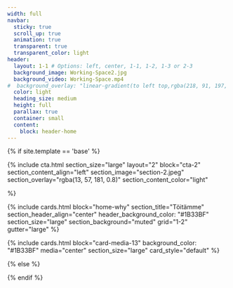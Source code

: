 ```yaml
---
width: full
navbar:
  sticky: true
  scroll_up: true
  animation: true
  transparent: true
  transparent_color: light
header:
  layout: 1-1 # Options: left, center, 1-1, 1-2, 1-3 or 2-3
  background_image: Working-Space2.jpg
  background_video: Working-Space.mp4
#  background_overlay: "linear-gradient(to left top,rgba(218, 91, 197, 0.8) 0%,rgba(151, 27, 191, 0.8) 30%,rgba(2, 8, 212, 0.8) 80%)"
  color: light
  heading_size: medium
  height: full
  parallax: true
  container: small
  content:
    block: header-home
---
```


[comment]: # (This actually is the most platform independent comment)

{% if site.template == 'base' %}



{% include cta.html
  section_size="large"
  layout="2"
  block="cta-2"
  section_content_align="left"
  section_image="section-2.jpeg"
  section_overlay="rgba(13, 57, 181, 0.8)"
  section_content_color="light"

%}




  {% include cards.html
    block="home-why"
    section_title="Töitämme"
    section_header_align="center"
    header_background_color:     "#1B33BF"
    section_size="large"
    section_background="muted"
    grid="1-2"
    gutter="large"
  %}


  {% include cards.html
    block="card-media-13"
    background_color:     "#1B33BF"
    media="center"
    section_size="large"
    card_style="default"
  %}

{% else %}


{% endif %}
